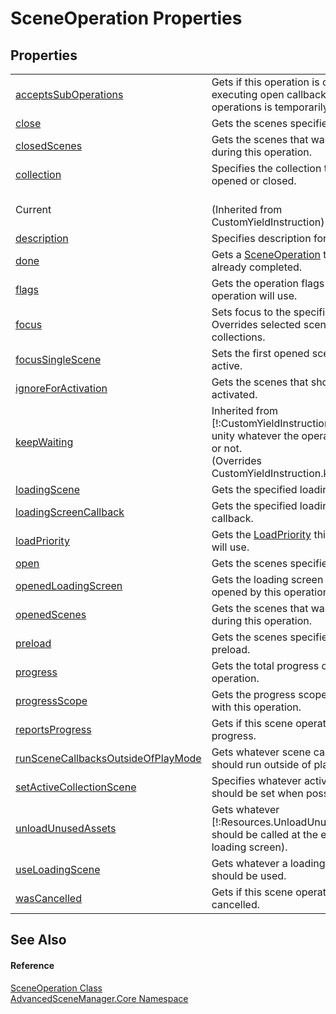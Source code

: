# SceneOperation Properties




## Properties
<table>
<tr>
<td><a href="P_AdvancedSceneManager_Core_SceneOperation_acceptsSubOperations.md">acceptsSubOperations</a></td>
<td>Gets if this operation is currently executing open callbacks. If so, sub operations is temporarily accepted.</td></tr>
<tr>
<td><a href="P_AdvancedSceneManager_Core_SceneOperation_close.md">close</a></td>
<td>Gets the scenes specified to close.</td></tr>
<tr>
<td><a href="P_AdvancedSceneManager_Core_SceneOperation_closedScenes.md">closedScenes</a></td>
<td>Gets the scenes that was closed during this operation.</td></tr>
<tr>
<td><a href="P_AdvancedSceneManager_Core_SceneOperation_collection.md">collection</a></td>
<td>Specifies the collection that is being opened or closed.</td></tr>
<tr>
<td>Current</td>
<td><br />(Inherited from CustomYieldInstruction)</td></tr>
<tr>
<td><a href="P_AdvancedSceneManager_Core_SceneOperation_description.md">description</a></td>
<td>Specifies description for coroutine.</td></tr>
<tr>
<td><a href="P_AdvancedSceneManager_Core_SceneOperation_done.md">done</a></td>
<td>Gets a <a href="T_AdvancedSceneManager_Core_SceneOperation.md">SceneOperation</a> that has already completed.</td></tr>
<tr>
<td><a href="P_AdvancedSceneManager_Core_SceneOperation_flags.md">flags</a></td>
<td>Gets the operation flags this operation will use.</td></tr>
<tr>
<td><a href="P_AdvancedSceneManager_Core_SceneOperation_focus.md">focus</a></td>
<td>Sets focus to the specified scene. Overrides selected scene in collections.</td></tr>
<tr>
<td><a href="P_AdvancedSceneManager_Core_SceneOperation_focusSingleScene.md">focusSingleScene</a></td>
<td>Sets the first opened scene as active.</td></tr>
<tr>
<td><a href="P_AdvancedSceneManager_Core_SceneOperation_ignoreForActivation.md">ignoreForActivation</a></td>
<td>Gets the scenes that should not be activated.</td></tr>
<tr>
<td><a href="P_AdvancedSceneManager_Core_SceneOperation_keepWaiting.md">keepWaiting</a></td>
<td>Inherited from [!:CustomYieldInstruction]. Tells unity whatever the operation is done or not.<br />(Overrides CustomYieldInstruction.keepWaiting)</td></tr>
<tr>
<td><a href="P_AdvancedSceneManager_Core_SceneOperation_loadingScene.md">loadingScene</a></td>
<td>Gets the specified loading screen.</td></tr>
<tr>
<td><a href="P_AdvancedSceneManager_Core_SceneOperation_loadingScreenCallback.md">loadingScreenCallback</a></td>
<td>Gets the specified loading screen callback.</td></tr>
<tr>
<td><a href="P_AdvancedSceneManager_Core_SceneOperation_loadPriority.md">loadPriority</a></td>
<td>Gets the <a href="T_AdvancedSceneManager_Models_Enums_LoadPriority.md">LoadPriority</a> this operation will use.</td></tr>
<tr>
<td><a href="P_AdvancedSceneManager_Core_SceneOperation_open.md">open</a></td>
<td>Gets the scenes specified to open.</td></tr>
<tr>
<td><a href="P_AdvancedSceneManager_Core_SceneOperation_openedLoadingScreen.md">openedLoadingScreen</a></td>
<td>Gets the loading screen that was opened by this operation.</td></tr>
<tr>
<td><a href="P_AdvancedSceneManager_Core_SceneOperation_openedScenes.md">openedScenes</a></td>
<td>Gets the scenes that was opened during this operation.</td></tr>
<tr>
<td><a href="P_AdvancedSceneManager_Core_SceneOperation_preload.md">preload</a></td>
<td>Gets the scenes specified to preload.</td></tr>
<tr>
<td><a href="P_AdvancedSceneManager_Core_SceneOperation_progress.md">progress</a></td>
<td>Gets the total progress of this operation.</td></tr>
<tr>
<td><a href="P_AdvancedSceneManager_Core_SceneOperation_progressScope.md">progressScope</a></td>
<td>Gets the progress scope associated with this operation.</td></tr>
<tr>
<td><a href="P_AdvancedSceneManager_Core_SceneOperation_reportsProgress.md">reportsProgress</a></td>
<td>Gets if this scene operation reports progress.</td></tr>
<tr>
<td><a href="P_AdvancedSceneManager_Core_SceneOperation_runSceneCallbacksOutsideOfPlayMode.md">runSceneCallbacksOutsideOfPlayMode</a></td>
<td>Gets whatever scene callbacks should run outside of play mode.</td></tr>
<tr>
<td><a href="P_AdvancedSceneManager_Core_SceneOperation_setActiveCollectionScene.md">setActiveCollectionScene</a></td>
<td>Specifies whatever active scene should be set when possible.</td></tr>
<tr>
<td><a href="P_AdvancedSceneManager_Core_SceneOperation_unloadUnusedAssets.md">unloadUnusedAssets</a></td>
<td>Gets whatever [!:Resources.UnloadUnusedAssets] should be called at the end (before loading screen).</td></tr>
<tr>
<td><a href="P_AdvancedSceneManager_Core_SceneOperation_useLoadingScene.md">useLoadingScene</a></td>
<td>Gets whatever a loading screen should be used.</td></tr>
<tr>
<td><a href="P_AdvancedSceneManager_Core_SceneOperation_wasCancelled.md">wasCancelled</a></td>
<td>Gets if this scene operation is cancelled.</td></tr>
</table>

## See Also


#### Reference
<a href="T_AdvancedSceneManager_Core_SceneOperation.md">SceneOperation Class</a>  
<a href="N_AdvancedSceneManager_Core.md">AdvancedSceneManager.Core Namespace</a>  
